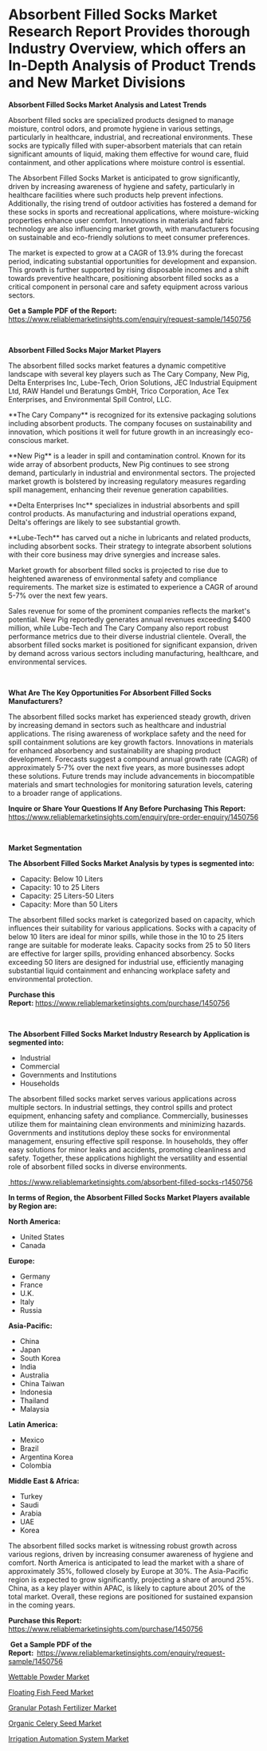<p><h1>Absorbent Filled Socks Market Research Report Provides thorough Industry Overview, which offers an In-Depth Analysis of Product Trends and New Market Divisions</h1></p><p><strong>Absorbent Filled Socks Market Analysis and Latest Trends</strong></p>
<p><p>Absorbent filled socks are specialized products designed to manage moisture, control odors, and promote hygiene in various settings, particularly in healthcare, industrial, and recreational environments. These socks are typically filled with super-absorbent materials that can retain significant amounts of liquid, making them effective for wound care, fluid containment, and other applications where moisture control is essential.</p><p>The Absorbent Filled Socks Market is anticipated to grow significantly, driven by increasing awareness of hygiene and safety, particularly in healthcare facilities where such products help prevent infections. Additionally, the rising trend of outdoor activities has fostered a demand for these socks in sports and recreational applications, where moisture-wicking properties enhance user comfort. Innovations in materials and fabric technology are also influencing market growth, with manufacturers focusing on sustainable and eco-friendly solutions to meet consumer preferences.</p><p>The market is expected to grow at a CAGR of 13.9% during the forecast period, indicating substantial opportunities for development and expansion. This growth is further supported by rising disposable incomes and a shift towards preventive healthcare, positioning absorbent filled socks as a critical component in personal care and safety equipment across various sectors.</p></p>
<p><strong>Get a Sample PDF of the Report:&nbsp;</strong> <a href="https://www.reliablemarketinsights.com/enquiry/request-sample/1450756?utm_campaign=2012&utm_medium=2&utm_source=Github&utm_content=ia&utm_term=02022025&utm_id=absorbent-filled-socks">https://www.reliablemarketinsights.com/enquiry/request-sample/1450756</a></p>
<p>&nbsp;</p>
<p><strong>Absorbent Filled Socks Major Market Players</strong></p>
<p><p>The absorbent filled socks market features a dynamic competitive landscape with several key players such as The Cary Company, New Pig, Delta Enterprises Inc, Lube-Tech, Orion Solutions, JEC Industrial Equipment Ltd, RAW Handel und Beratungs GmbH, Trico Corporation, Ace Tex Enterprises, and Environmental Spill Control, LLC.</p><p>**The Cary Company** is recognized for its extensive packaging solutions including absorbent products. The company focuses on sustainability and innovation, which positions it well for future growth in an increasingly eco-conscious market. </p><p>**New Pig** is a leader in spill and contamination control. Known for its wide array of absorbent products, New Pig continues to see strong demand, particularly in industrial and environmental sectors. The projected market growth is bolstered by increasing regulatory measures regarding spill management, enhancing their revenue generation capabilities.</p><p>**Delta Enterprises Inc** specializes in industrial absorbents and spill control products. As manufacturing and industrial operations expand, Delta's offerings are likely to see substantial growth. </p><p>**Lube-Tech** has carved out a niche in lubricants and related products, including absorbent socks. Their strategy to integrate absorbent solutions with their core business may drive synergies and increase sales.</p><p>Market growth for absorbent filled socks is projected to rise due to heightened awareness of environmental safety and compliance requirements. The market size is estimated to experience a CAGR of around 5-7% over the next few years.</p><p>Sales revenue for some of the prominent companies reflects the market's potential. New Pig reportedly generates annual revenues exceeding $400 million, while Lube-Tech and The Cary Company also report robust performance metrics due to their diverse industrial clientele. Overall, the absorbent filled socks market is positioned for significant expansion, driven by demand across various sectors including manufacturing, healthcare, and environmental services.</p></p>
<p>&nbsp;</p>
<p><strong>What Are The Key Opportunities For Absorbent Filled Socks Manufacturers?</strong></p>
<p><p>The absorbent filled socks market has experienced steady growth, driven by increasing demand in sectors such as healthcare and industrial applications. The rising awareness of workplace safety and the need for spill containment solutions are key growth factors. Innovations in materials for enhanced absorbency and sustainability are shaping product development. Forecasts suggest a compound annual growth rate (CAGR) of approximately 5-7% over the next five years, as more businesses adopt these solutions. Future trends may include advancements in biocompatible materials and smart technologies for monitoring saturation levels, catering to a broader range of applications.</p></p>
<p><strong>Inquire or Share Your Questions If Any Before Purchasing This Report:</strong> <a href="https://www.reliablemarketinsights.com/enquiry/pre-order-enquiry/1450756?utm_campaign=2012&utm_medium=2&utm_source=Github&utm_content=ia&utm_term=02022025&utm_id=absorbent-filled-socks">https://www.reliablemarketinsights.com/enquiry/pre-order-enquiry/1450756</a></p>
<p>&nbsp;</p>
<p><strong>Market Segmentation</strong></p>
<p><strong>The Absorbent Filled Socks Market Analysis by types is segmented into:</strong></p>
<p><ul><li>Capacity: Below 10 Liters</li><li>Capacity: 10 to 25 Liters</li><li>Capacity: 25 Liters-50 Liters</li><li>Capacity: More than 50 Liters</li></ul></p>
<p><p>The absorbent filled socks market is categorized based on capacity, which influences their suitability for various applications. Socks with a capacity of below 10 liters are ideal for minor spills, while those in the 10 to 25 liters range are suitable for moderate leaks. Capacity socks from 25 to 50 liters are effective for larger spills, providing enhanced absorbency. Socks exceeding 50 liters are designed for industrial use, efficiently managing substantial liquid containment and enhancing workplace safety and environmental protection.</p></p>
<p><strong>Purchase this Report:&nbsp;</strong><a href="https://www.reliablemarketinsights.com/purchase/1450756?utm_campaign=2012&utm_medium=2&utm_source=Github&utm_content=ia&utm_term=02022025&utm_id=absorbent-filled-socks">https://www.reliablemarketinsights.com/purchase/1450756</a></p>
<p>&nbsp;</p>
<p><strong>The Absorbent Filled Socks Market Industry Research by Application is segmented into:</strong></p>
<p><ul><li>Industrial</li><li>Commercial</li><li>Governments and Institutions</li><li>Households</li></ul></p>
<p><p>The absorbent filled socks market serves various applications across multiple sectors. In industrial settings, they control spills and protect equipment, enhancing safety and compliance. Commercially, businesses utilize them for maintaining clean environments and minimizing hazards. Governments and institutions deploy these socks for environmental management, ensuring effective spill response. In households, they offer easy solutions for minor leaks and accidents, promoting cleanliness and safety. Together, these applications highlight the versatility and essential role of absorbent filled socks in diverse environments.</p></p>
<p><a href="https://www.reliablemarketinsights.com/absorbent-filled-socks-r1450756?utm_campaign=2012&utm_medium=2&utm_source=Github&utm_content=ia&utm_term=02022025&utm_id=absorbent-filled-socks">&nbsp;https://www.reliablemarketinsights.com/absorbent-filled-socks-r1450756</a></p>
<p><strong>In terms of Region, the Absorbent Filled Socks Market Players available by Region are:</strong></p>
<p>
    <p> <strong> North America: </strong>
        <ul>
            <li>United States</li>
            <li>Canada</li>
        </ul>
        </p> 
    <p> <strong> Europe: </strong>
        <ul>
            <li>Germany</li>
            <li>France</li>
            <li>U.K.</li>
            <li>Italy</li>
            <li>Russia</li>
        </ul>
        </p> 
    <p> <strong> Asia-Pacific: </strong>
        <ul>
            <li>China</li>
            <li>Japan</li>
            <li>South Korea</li>
            <li>India</li>
            <li>Australia</li>
            <li>China Taiwan</li>
            <li>Indonesia</li>
            <li>Thailand</li>
            <li>Malaysia</li>
        </ul>
        </p> 
    <p> <strong> Latin America: </strong>
        <ul>
            <li>Mexico</li>
            <li>Brazil</li>
            <li>Argentina Korea</li>
            <li>Colombia</li>
        </ul>
        </p> 
    <p> <strong> Middle East & Africa: </strong>
        <ul>
            <li>Turkey</li>
            <li>Saudi</li>
            <li>Arabia</li>
            <li>UAE</li>
            <li>Korea</li>
        </ul>
    </p>
    </p>
<p><p>The absorbent filled socks market is witnessing robust growth across various regions, driven by increasing consumer awareness of hygiene and comfort. North America is anticipated to lead the market with a share of approximately 35%, followed closely by Europe at 30%. The Asia-Pacific region is expected to grow significantly, projecting a share of around 25%. China, as a key player within APAC, is likely to capture about 20% of the total market. Overall, these regions are positioned for sustained expansion in the coming years.</p></p>
<p><strong>Purchase this Report: </strong><a href="https://www.reliablemarketinsights.com/purchase/1450756?utm_campaign=2012&utm_medium=2&utm_source=Github&utm_content=ia&utm_term=02022025&utm_id=absorbent-filled-socks">https://www.reliablemarketinsights.com/purchase/1450756</a></p>
<p>&nbsp;<strong>Get a Sample PDF of the Report:&nbsp;&nbsp;</strong><a href="https://www.reliablemarketinsights.com/enquiry/request-sample/1450756?utm_campaign=2012&utm_medium=2&utm_source=Github&utm_content=ia&utm_term=02022025&utm_id=absorbent-filled-socks">https://www.reliablemarketinsights.com/enquiry/request-sample/1450756</a></p>
<p><strong></strong></p>
<p><p><a href="https://www.linkedin.com/pulse/exploring-growth-opportunities-wettable-powder-market-2025-tmrwe?utm_campaign=2012&utm_medium=2&utm_source=Github&utm_content=ia&utm_term=02022025&utm_id=absorbent-filled-socks">Wettable Powder Market</a></p><p><a href="https://www.linkedin.com/pulse/94-cagr-forecast-thefloating-fish-feed-market-from-2025-tte3e?utm_campaign=2012&utm_medium=2&utm_source=Github&utm_content=ia&utm_term=02022025&utm_id=absorbent-filled-socks">Floating Fish Feed Market</a></p><p><a href="https://www.linkedin.com/pulse/exploring-growth-opportunities-granular-potash-fertilizer-ce9ye?utm_campaign=2012&utm_medium=2&utm_source=Github&utm_content=ia&utm_term=02022025&utm_id=absorbent-filled-socks">Granular Potash Fertilizer Market</a></p><p><a href="https://www.linkedin.com/pulse/market-dynamics-detailed-examination-organic-celery-seed-share-qxvpe?utm_campaign=2012&utm_medium=2&utm_source=Github&utm_content=ia&utm_term=02022025&utm_id=absorbent-filled-socks">Organic Celery Seed Market</a></p><p><a href="https://www.linkedin.com/pulse/success-formula-growing-irrigation-automation-system-market-do9je?utm_campaign=2012&utm_medium=2&utm_source=Github&utm_content=ia&utm_term=02022025&utm_id=absorbent-filled-socks">Irrigation Automation System Market</a></p></p>